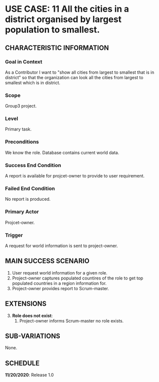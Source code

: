 # USE CASE: 11 All the cities in a district organised by largest population to smallest.

## CHARACTERISTIC INFORMATION

### Goal in Context

As a Contributor I want to "show all cities from largest to smallest that is in district"  so that the organization can look all the cities from largest to smallest which is in district.

### Scope

Group3 project.

### Level

Primary task.

### Preconditions

We know the role.  Database contains current world data.

### Success End Condition

A report is available for projcet-owner to provide to user requirement.

### Failed End Condition

No report is produced.

### Primary Actor

Projcet-owner.

### Trigger

A request for world information is sent to project-owner.

## MAIN SUCCESS SCENARIO

1. User request world information for a given role.
2. Project-owner captures populated countires of the role to get top populated countries in a region information for.
3. Project-owner provides report to Scrum-master.

## EXTENSIONS

3. **Role does not exist**:
    1. Project-owner informs Scrum-master no role exists.

## SUB-VARIATIONS

None.

## SCHEDULE

**11/20/2020**: Release 1.0